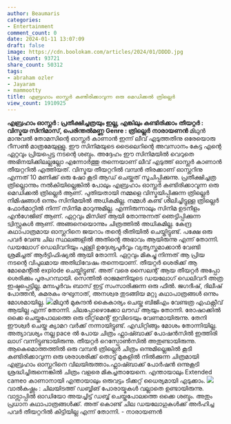 ```yaml
---
author: Beaumaris
categories:
- Entertainment
comment_count: 0
date: 2024-01-11 13:07:09
draft: false
image: https://cdn.boolokam.com/articles/2024/01/DDDD.jpg
like_count: 93721
share_count: 50312
tags:
- abraham ozler
- Jayaram
- mammootty
title: എബ്രഹാം ഓസ്ലർ കണ്ടിരിക്കാവുന്ന ഒരു മെഡിക്കൽ ത്രില്ലെർ
view_count: 1910925
---
```


**എബ്രഹാം ഓസ്ലർ : പ്രതീക്ഷിച്ചത്രയും ഇല്ല, എങ്കിലും കണ്ടിരിക്കാം** **തീയറ്റർ : വിസ്മയ സിനിമാസ്, പെരിന്തൽമണ്ണ** **Genre : ത്രില്ലെർ** **നാരായണൻ** മിഥുൻ മാനുവൽ തോമസിന്റെ ഓസ്ലർ കാണാൻ ഇന്ന് ലീവ് എടുത്തതിനു ഒരേയൊരു റീസൺ മാത്രമേയുള്ളു. ഈ സിനിമയുടെ ട്രൈലെറിന്റെ അവസാനം കേട്ട എന്റെ ഏറ്റവും പ്രിയപ്പെട്ട നടന്റെ ശബ്ദം. അദ്ദേഹം ഈ സിനിമയിൽ വെറുതെ അഭിനയിക്കിലല്ലല്ലോ എന്നോർത്തു തന്നെയാണ് ലീവ് എടുത്ത് ഓസ്ലർ കാണാൻ തീയറ്ററിൽ എത്തിയത്. വിസ്മയ തീയറ്ററിൽ വമ്പൻ തിരക്കാണ് ഓസ്ലറിനു എന്നത് 10 മണിക്ക് ഒരു ഷോ കൂടി ആഡ് ചെയ്തത് സൂചിപ്പിക്കുന്നു. പ്രതീക്ഷിച്ചത്ര ത്രില്ലൊന്നും നൽകിയില്ലെങ്കിൽ പോലും എബ്രഹാം ഓസ്ലർ കണ്ടിരിക്കാവുന്ന ഒരു മെഡിക്കൽ ത്രില്ലെർ ആണ്. പുതിയതായി നമ്മളെ വിസ്മയിപ്പിക്കുന്ന ത്രില്ലെർ നിമിഷങ്ങൾ ഒന്നും സിനിമയിൽ അധികമില്ല. നമ്മൾ കണ്ട് ശീലിച്ചിട്ടുള്ള ത്രില്ലെർ ഫോർമാറ്റിൽ നിന്ന് സിനിമ മാറുന്നുമില്ല. എന്നിരുന്നാലും സിനിമ ഉടനീളം എൻഗേജിങ് ആണ്. ഏറ്റവും മിസിങ് ആയി തോന്നുന്നത് ഞെട്ടിപ്പിക്കുന്ന ട്വിസ്റ്റുകൾ ആണ്. അങ്ങനെയൊന്നും ചിത്രത്തിൽ അധികമില്ല. കേന്ദ്ര കഥാപാത്രമായ ഓസ്ലറിനെ ജയറാം തന്റെ രീതിയിൽ ചെയ്തിട്ടുണ്ട്. പക്ഷേ ഒരു പവർ വേണ്ട ചില സ്ഥലങ്ങളിൽ അതിന്റെ അഭാവം ആയിരുന്നു എന്ന് തോന്നി. ഡയലോഗ് ഡെലിവറിയും പുള്ളി ഉദ്ദേശ്യപൂർവ്വം വ്യത്യസ്തമാക്കാൻ വേണ്ടി ശ്രമിച്ചത് ആർട്ടിഫിഷ്യൽ ആയി തോന്നി. ഏറ്റവും മികച്ചു നിന്നത് ആ പ്രിയ നടന്റെ വിപുലമായ അതിഥിവേഷം തന്നെയാണ്. തീയറ്റർ ശെരിക്ക് ആ മോമെന്റിൽ explode ചെയ്തിട്ടുണ്ട്. അത് വരെ സൈലന്റ് ആയ തീയറ്റർ അപ്പോ ശെരിക്കും പൂരപറമ്പായി. സെന്തിൽ രാജമണിയുടെ ഡയലോഗ് ഡെലിവറി അത്ര ഇഷ്ടപ്പെട്ടില്ല. മനഃപൂർവം ബാസ് ഇട്ട് സംസാരിക്കുന്ന ഒരു ഫീൽ. ജഗദീഷ്, ദിലീഷ് പോത്തൻ, കുമരകം രഘുനാത്, അനശ്വര തുടങ്ങിയ മറ്റു കഥാപാത്രങ്ങൾ ഒന്നും മോശമായില്ല. ![](https://cdn.boolokam.com/articles/2024/01/DDDD.jpg)മിഥുൻ മുകുന്ദൻ കൈകാര്യം ചെയ്ത ബിജിഎം വേണ്ടത്ര എഫക്റ്റീവ് ആയില്ല എന്ന് തോന്നി. ചിലപ്പോഴൊക്കോ ലൗഡ് ആയും തോന്നി. രോഷാക്കിൽ ഒക്കെ ചെയ്തപോലത്തെ ഒരു ട്രീറ്റ്‌മെന്റ് ഇവിടെയും വേണമായിരുന്നു. തേനി ഈശ്വർ ചെയ്ത ക്യാമറ വർക്ക് നന്നായിട്ടുണ്ട്. എഡിറ്റിങ്ങും മോശം തോന്നിയില്ല. അത്യാവശ്യം നല്ല pace ൽ പോയ ചിത്രം ഫ്ലാഷ്ബാക്ക് പോഷൻസിൽ ഇത്തിരി ലാഗ് വന്നിട്ടുണ്ടായിരുന്നു. തീയറ്റർ റെസ്പോൺസിൽ അതുണ്ടായിരുന്നു. ആകെമൊത്തത്തിൽ ഒരു വമ്പൻ ത്രില്ലെർ ചിത്രം ഒന്നുമില്ലെങ്കിൽ കൂടി കണ്ടിരിക്കാവുന്ന ഒരു ശരാശരിക്ക് തൊട്ട് മുകളിൽ നിൽക്കുന്ന ചിത്രമായി എബ്രഹാം ഓസ്ലറിനെ വിലയിരുത്താം.ഫ്ലാഷ്ബാക്ക് പോർഷൻ ഒന്നുകൂടി ശ്രദ്ധിച്ചിരുന്നെങ്കിൽ ചിത്രം വളരെ മികച്ചതായേനെ. എന്തായാലും Extended cameo കാണാനായി എന്തായാലും ഒരുവട്ടം ടിക്കറ്റ് ധൈര്യമായി എടുക്കാം. ![](https://cdn.boolokam.com/articles/2024/01/XXX.webp)വാൽകഷ്ണം : ചിലയിടത്ത് ഡബ്ബിങ് പോരായ്മകൾ വല്ലാതെ ഉണ്ടായിരുന്നു. വാട്സാപ്പിൽ ഓഡിയോ അയച്ചിട്ട് ഡബ്ബ് ചെയ്തപോലത്തെ ഒക്കെ ശബ്ദം. അതും പ്രധാന കഥാപാത്രങ്ങൾക്ക്. അത് കൊണ്ട് ചില ഡയലോഗുകൾക്ക് അർഹിച്ച പവർ തീയറ്ററിൽ കിട്ടിയില്ല എന്ന് തോന്നി. \- നാരായണൻ